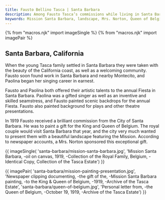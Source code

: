 ```yaml
---
title: Fausto Bellino Tasca | Santa Barbara
description: Among Fausto Tasca’s commissions while living in Santa Barbara were the design and execution of interior decorative work for several estate homes in Montecito. He was awarded the prestigious and important commission of painting a gift for the King and Queen of Belgium.
keywords: Mission Santa Barbara, landscape, Mrs. Norton, Queen of Belgium, oil painting
---
```

{% from "macros.njk" import imageSingle %}
{% from "macros.njk" import imagePair %}

## Santa Barbara, California

When the young Tasca family settled in Santa Barbara they were taken with the beauty of the California coast, as well as a welcoming community. Fausto soon found work in Santa Barbara and nearby Montecito, and Paolina began her singing career in earnest.


Fausto and Paolina both offered their artistic talents to the annual Fiesta in Santa Barbara. Paolina was a gifted singer as well as an inventive and skilled seamstress, and Fausto painted scenic backdrops for the annual Fiesta. Fausto also painted background for plays and other theatre presentations.


In 1919 Fausto received a brilliant commission from the City of Santa Barbara. He was to paint a gift for the King and Queen of Belgium. The royal couple would visit Santa Barbara that year, and the city very much wanted to present them with a beautiful landscape featuring the Mission. According to newspaper accounts, a Mrs. Norton sponsored this exceptional gift.

{{ imageSingle(
'santa-barbara/mission-santa-barbara.jpg',
'Mission Santa Barbara, -oil on canvas, 1919, -Collection of the Royal Family, Belgium, -Identical Copy, Collection of the Tasca Estate')
}}

{{ imagePair(
'santa-barbara/mission-painting-presentation.jpg',
'Newspaper clipping documenting, -the gift of the, -Mission Santa Barbara painting, -to the King & Queen of Belgium, -1919, -Archive of the Tasca Estate',
'santa-barbara/queen-of-belgium.jpg',
'Personal letter from, -the Queen of Belgium, -October 19, 1919, -Archive of the Tasca Estate')
}}
